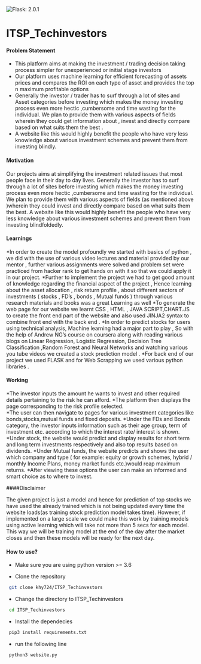 ![Flask: 2.0.1](https://img.shields.io/badge/Flask-2.0.01-yellowgreen)

# ITSP_Techinvestors

#### Problem Statement

* This platform aims at making the investment / trading decision taking process simpler for unexperienced or initial stage investors
* Our platform uses machine learning for efficient forecasting of assets prices and compares the ROI on each type of asset and provides the top n maximum profitable options
* Generally the investor / trader has to surf through a lot of sites and Asset categories before investing which makes the money investing process even more hectic ,cumbersome and time wasting for the individual. We plan to provide them with various aspects of fields wherein they could get information about , invest and directly compare based on what suits them the best .
* A website like this would highly benefit the people who have very less knowledge about various investment schemes and prevent them from investing blindly.

#### Motivation

Our projects aims at simplifying the investment related issues that most people face in their day to day lives.
Generally the investor has to surf through a lot of sites before investing which makes the money investing process even more hectic ,cumbersome and time wasting for the individual. We plan to provide them with various aspects of fields (as mentioned above )wherein they could invest and directly compare based on what suits them the best.
A website like this would highly benefit the people who have very less knowledge about various investment schemes and prevent them from investing blindfoldedly.


#### Learnings

*In order to create the model profoundly we  started with basics of python , we did with the use of various video lectures and material provided by our mentor , further various assignments were solved and problem set were practiced from hacker rank to get hands on with it so that we could apply it in our project. 
*Further to implement the project we had to get good amount of knowledge regarding the financial aspect of the project , Hence learning about the asset allocation , risk return profile , about different sectors of investments ( stocks , FD’s , bonds , Mutual funds ) through various research materials and books was a great Learning as well 
*To generate the web page for our website we learnt CSS , HTML , JAVA SCRIPT,CHART.JS  to create the front end part of the website and also used JINJA2 syntax to combine front end with the back end .	
*In order to predict stocks for users using technical analysis, Machine learning had a major part to play , So with the help of Andrew NG’s course on coursera along with reading various blogs on Linear Regression, Logistic Regression, Decision Tree Classification ,Random Forest and Neural Networks and watching various you tube videos we created a stock prediction model . 
*For back end of our project we used FLASK and for Web Scrapping we used various python libraries .

#### Working

*The investor inputs the amount he wants to invest and other required details pertaining to the risk he can afford.
*The platform then displays the page corresponding to the risk profile selected.  
*The user can then navigate to pages for various investment categories like bonds,stocks,mutual funds and fixed deposits.
*Under the FDs and Bonds category, the investor inputs information such as their age group, term of investment etc. according to which the interest rate/ interest is shown.  
*Under stock, the website would predict and display results for short term and long term investments respectively and also top results based on dividends.
*Under Mutual funds, the website predicts and shows the user which company and type ( for example: equity or growth schemes, hybrid / monthly Income Plans, money market funds etc.)would reap maximum returns.
*After viewing these options the user can make an informed and smart choice as to where to invest. 

####Disclaimer

The given project is just a model and hence for prediction of top stocks we have used the already trained which is not being updated every time the website loads(as training stock prediction model takes time).
However, if implemented on a large scale we could make this work by training models using active learning which will take not more than 5 secs for each model. 
This way we will be training model at the end of the day after the market closes and then these models will be ready for the next day.

#### How to use?
* Make sure you are using python version >= 3.6 

* Clone the repository 


 ```bash
  git clone khy724/ITSP_Techinvestors
  ```
  
* Change the directory to ITSP_Techinvestors


 ```bash
  cd ITSP_Techinvestors
  ```
  
 * Install the dependecies 


 ```bash
  pip3 install requirements.txt
  ```
  
  * run the following line


 ```bash
  python3 website.py
  ```
